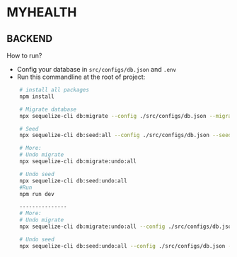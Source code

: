 # MYHEALTH

## BACKEND

How to run?

- Config your database in `src/configs/db.json` and `.env`
- Run this commandline at the root of project:

```bash
    # install all packages
    npm install

    # Migrate database
    npx sequelize-cli db:migrate --config ./src/configs/db.json --migrations-path ./src/migrations

    # Seed
    npx sequelize-cli db:seed:all --config ./src/configs/db.json --seeders-path ./src/seeder

    # More:
    # Undo migrate
    npx sequelize-cli db:migrate:undo:all

    # Undo seed
    npx sequelize-cli db:seed:undo:all
    #Run
    npm run dev

    ---------------
    # More:
    # Undo migrate
    npx sequelize-cli db:migrate:undo:all --config ./src/configs/db.json --migrations-path ./src/migrations

    # Undo seed
    npx sequelize-cli db:seed:undo:all --config ./src/configs/db.json --seeders-path ./src/seeder
    
```

